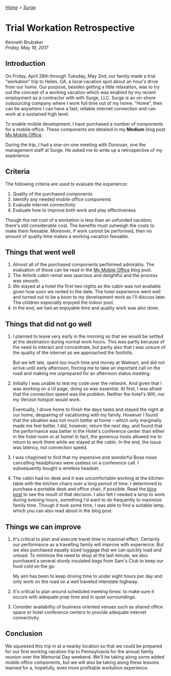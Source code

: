 <!-- markdownlint-disable first-line-h1 first-header-h1 -->
<!-- cSpell:ignore workation mymobileoffice hotspot -->


*[Home](..) > [Surge](./index.md)*

# Trial Workation Retrospective

Kenneth Brubaker<br/>
*Friday, May 19, 2017*

## Introduction

On Friday, April 28th through Tuesday, May 2nd, our family made a trial
“workation” trip to Helen, GA, a local vacation spot about an hour's
drive from our home. Our purpose, besides getting a little relaxation,
was to try out the concept of a working vacation which was enabled by my
recent employment as a contractor with with Surge, LLC. Surge is an on-shore
outsourcing company where I work full time out of my home. “Home”, then
can be anywhere I can have a fast, reliable internet connection and can
work at a sustained high level.

To enable mobile development, I have purchased a number of components
for a mobile office. These components are detailed in my **Medium** blog
post <a href="https://medium.com/@kenbrubaker/my-mobile-office-2a1c634d1089" target="_blank">My Mobile Office</a>.

During the trip, I had a one-on-one meeting with Donovan, one the
management staff at Surge. He asked me to write up a retrospective of my
experience.

## Criteria

The following criteria are used to evaluate the experience:

1. Quality of the purchased components
1. Identify any needed mobile office components
1. Evaluate internet connectivity
1. Evaluate how to improve both work and play effectiveness

Though the net cost of a workation is less than an unfunded vacation,
there's still considerable cost. The benefits must outweigh the costs to
make them feesable. Moreover, if work cannot be performed, then no amount
of quality time makes a working vacation feesable.

## Things that went well

1. Almost all of the purchased components performed admirably. The
   evaluation of these can be read in the <a href="https://medium.com/@kenbrubaker/my-mobile-office-2a1c634d1089" target="_blank">My Mobile Office</a>
   blog post.
1. The Airbnb cabin rental was spacious and delightful and the process
   was smooth.
1. We stayed at a hotel the first two nights as the cabin was not available
   given how soon we rented to the date. The hotel experience went well
   and turned out to be a boon to my development work as I'll discuss later.
   The children especially enjoyed the indoor pool.
1. In the end, we had an enjoyable time and quality work was also done.

## Things that did not go well

1. I planned to leave very early in the morning so that we would be
   settled at the destination during normal work hours. This was partly
   because of the need to interact and concentrate, but partly also that
   I was unsure of the quality of the internet as we approached the foothills.

   But we left late, spent too much time and money at Walmart, and did
   not arrive until early afternoon, forcing me to take an important call
   on the road and making me unprepared for an afternoon status meeting.

1. Initially I was unable to test my code over the network. And given
   that I was working on a UI page, doing so was essential. At first, I
   was afraid that the connection speed was the problem. Neither the
   hotel's Wifi, nor my Verizon hotspot would work.

   Eventually, I drove home to finish the days tasks and stayed the night
   at our home, despairing of vacationing with my family. However I
   found that the situation was not much better at home – which only
   marginally made me feel better. I did, however, return the next day,
   and found that the performance was better in the Hotel's conference
   center than either in the hotel room or at home! In fact, the
   generous hosts allowed me to return to work there while we stayed at
   the cabin. In the end, the issue was latency, not connection speed.

1. I was chagrined to find that my expensive and wonderful Bose noise
   cancelling headphones were useless on a conference call. I subsequently
   bought a wireless headset.

1. The cabin had no desk and it was uncomfortable working at the kitchen
   table with the kitchen chairs over a long period of time. I determined
   to purchase a portable desk and office chair, if possible. Read the <a href="https://medium.com/@kenbrubaker/my-mobile-office-2a1c634d1089" target="_blank">blog post</a>
   to see the result of that decision. I also felt I needed a lamp
   to work during evening hours, something I'd want to do frequently to
   maximize family time. Though it took some time, I was able to find a
   suitable lamp, which you can also read about in the blog post.

## Things we can improve

1. It's critical to plan and execute travel time to maximal effect.
   Certainly our performance as a travelling family will improve with
   experience. But we also purchased equally sized luggage that we can
   quickly load and unload. To minimize the need to shop at the last minute,
   we also purchased a several sturdy insulated bags from Sam's Club to
   keep our food cold on the go.

   My aim has been to keep driving time to under eight hours per day and
   only work on the road on a well traveled interstate highway.

1. It's critical to plan around scheduled meeting times: to make sure it
   occurs with adequate prep time and in quiet surroundings.

1. Consider availability of business oriented venues such as shared
   office space or hotel conference centers to provide adequate internet
   connectivity.

## Conclusion

We squeezed this trip in at a nearby location so that we could be
prepared for our first working vacation trip to Pennsylvania for the
annual family reunion over the Memorial Day weekend. We'll be taking
along some added mobile office components, but we will also be taking
along these lessons learned for a, hopefully, even more profitable
workation experience.
